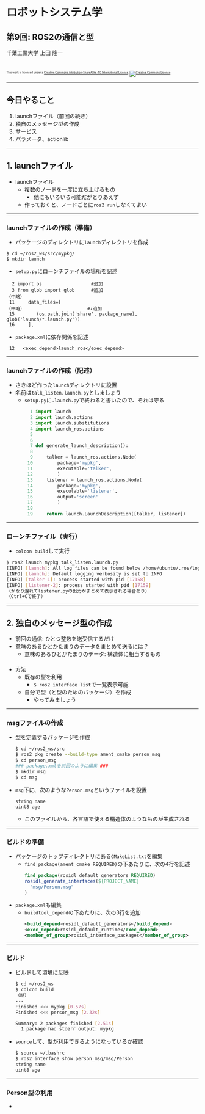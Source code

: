 # ロボットシステム学

## 第9回: ROS2の通信と型

千葉工業大学 上田 隆一

<br />

<p style="font-size:50%">
This work is licensed under a <a rel="license" href="http://creativecommons.org/licenses/by-sa/4.0/">Creative Commons Attribution-ShareAlike 4.0 International License</a>.
<a rel="license" href="http://creativecommons.org/licenses/by-sa/4.0/">
<img alt="Creative Commons License" style="border-width:0" src="https://i.creativecommons.org/l/by-sa/4.0/88x31.png" /></a>
</p>

---

## 今日やること

1. launchファイル（前回の続き）
2. 独自のメッセージ型の作成
3. サービス
4. パラメータ、actionlib

---

## 1. <span style="text-transform:none">launchファイル</span>

* launchファイル
  * 複数のノードを一度に立ち上げるもの
    * 他にもいろいろ可能だがとりあえず
  * 作っておくと、ノードごとに`ros2 run`しなくてよい

---

###  <span style="text-transform:none">launch</span>ファイルの作成（準備）

* パッケージのディレクトリに`launch`ディレクトリを作成
```
$ cd ~/ros2_ws/src/mypkg/
$ mkdir launch
```

* `setup.py`にローンチファイルの場所を記述
```
  2 import os                  #追加
  3 from glob import glob      #追加
（中略）
 11     data_files=[
（中略）                       #↓追加
 15        (os.path.join('share', package_name), glob('launch/*.launch.py'))
 16     ],
```
* `package.xml`に依存関係を記述
```
 12   <exec_depend>launch_ros</exec_depend>
```

---

###  <span style="text-transform:none">launch</span>ファイルの作成（記述）

* さきほど作った`launch`ディレクトリに設置
* 名前は`talk_listen.launch.py`としましょう
  * `setup.py`に`.launch.py`で終わると書いたので、それは守る
    ```python
      1 import launch
      2 import launch.actions
      3 import launch.substitutions
      4 import launch_ros.actions
      5
      6
      7 def generate_launch_description():
      8
      9     talker = launch_ros.actions.Node(
     10         package='mypkg',
     11         executable='talker',
     12         )
     13     listener = launch_ros.actions.Node(
     14         package='mypkg',
     15         executable='listener',
     16         output='screen'
     17         )
     18
     19     return launch.LaunchDescription([talker, listener])
    ```

---

### ローンチファイル（実行）

* `colcon build`して実行
```bash
$ ros2 launch mypkg talk_listen.launch.py
[INFO] [launch]: All log files can be found below /home/ubuntu/.ros/log/202...
[INFO] [launch]: Default logging verbosity is set to INFO
[INFO] [talker-1]: process started with pid [17158]
[INFO] [listener-2]: process started with pid [17159]
（かなり遅れてlistener.pyの出力がまとめて表示される場合あり）
（Ctrl+Cで終了）
```

---

## 2. 独自のメッセージ型の作成

* 前回の通信: ひとつ整数を送受信するだけ
* 意味のあるひとかたまりのデータをまとめて送るには？
  * 意味のあるひとかたまりのデータ: 構造体に相当するもの<br />　
* 方法
  * 既存の型を利用
    * `$ ros2 interface list`で一覧表示可能
  * 自分で型（と型のためのパッケージ）を作成
    * やってみましょう

---

### <span style="text-transform:none">msg</span>ファイルの作成

* 型を定義するパッケージを作成
  ```bash
  $ cd ~/ros2_ws/src
  $ ros2 pkg create --build-type ament_cmake person_msg
  $ cd person_msg
  ### package.xmlを前回のように編集 ###
  $ mkdir msg
  $ cd msg
  ```
* `msg`下に、次のような`Person.msg`というファイルを設置
    ```
    string name
    uint8 age
    ```
   * このファイルから、各言語で使える構造体のようなものが生成される

---

### ビルドの準備

* パッケージのトップディレクトリにある`CMakeList.txt`を編集
  * `find_package(ament_cmake REQUIRED)`の下あたりに、次の4行を記述
    ```cmake
    find_package(rosidl_default_generators REQUIRED)
    rosidl_generate_interfaces(${PROJECT_NAME}
      "msg/Person.msg"
    )
    ```
* `package.xml`も編集
  * `buildtool_depend`の下あたりに、次の3行を追加
    ```xml
    <build_depend>rosidl_default_generators</build_depend>
    <exec_depend>rosidl_default_runtime</exec_depend>
    <member_of_group>rosidl_interface_packages</member_of_group>
    ```

---

### ビルド

* ビルドして環境に反映
  ```bash
  $ cd ~/ros2_ws
  $ colcon build
  （略）
  ---
  Finished <<< mypkg [0.57s]
  Finished <<< person_msg [2.32s]                     
  
  Summary: 2 packages finished [2.51s]
    1 package had stderr output: mypkg
  ```
* `source`して、型が利用できるようになっているか確認
  ```bash
  $ source ~/.bashrc
  $ ros2 interface show person_msg/msg/Person
  string name
  uint8 age
  ```

---

### <span style="text-transform:none">Person</span>型の利用

* 


